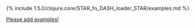{% include 1.5.0/clojure.core/STAR_fn_DASH_loader_STAR/examples.md %}

[Please add examples!](https://github.com/arrdem/grimoire/edit/master/_includes/1.6.0/clojure.core/STAR_fn_DASH_loader_STAR/examples.md)
